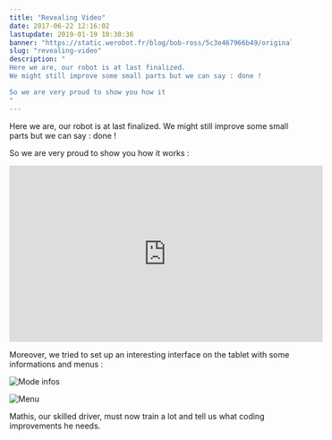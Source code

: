 ```yaml
---
title: "Revealing Video"
date: 2017-06-22 12:16:02
lastupdate: 2019-01-19 10:30:36
banner: "https://static.werobot.fr/blog/bob-ross/5c3e467966b49/original.jpg"
slug: "revealing-video"
description: " 
Here we are, our robot is at last finalized.
We might still improve some small parts but we can say : done !

So we are very proud to show you how it 
"
---
```

Here we are, our robot is at last finalized.
We might still improve some small parts but we can say : done !

So we are very proud to show you how it works :

<iframe width="560" height="315" src="https://www.youtube-nocookie.com/embed/fZCZbcYIM_o" frameborder="0" allow="accelerometer; autoplay; encrypted-media; gyroscope; picture-in-picture" allowfullscreen></iframe>

Moreover, we tried to set up an interesting interface on the tablet with some informations and menus :

![Mode infos](https://static.werobot.fr/blog/bob-ross/5c3e467966b49/50.jpg "Mode infos")

![Menu](https://static.werobot.fr/blog/bob-ross/5c3e467a46248/50.jpg "Menu")

Mathis, our skilled driver, must now train a lot and tell us what coding improvements he needs.
    